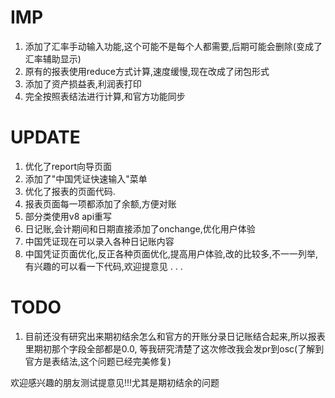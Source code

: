 IMP
=========
1. 添加了汇率手动输入功能,这个可能不是每个人都需要,后期可能会删除(变成了汇率辅助显示)
2. 原有的报表使用reduce方式计算,速度缓慢,现在改成了闭包形式
3. 添加了资产损益表,利润表打印
4. 完全按照表结法进行计算,和官方功能同步

UPDATE
=========
1. 优化了report向导页面
2. 添加了"中国凭证快速输入"菜单
3. 优化了报表的页面代码.
4. 报表页面每一项都添加了余额,方便对账
5. 部分类使用v8 api重写
6. 日记账,会计期间和日期直接添加了onchange,优化用户体验
7. 中国凭证现在可以录入各种日记账内容
8. 中国凭证页面优化,反正各种页面优化,提高用户体验,改的比较多,不一一列举,有兴趣的可以看一下代码,欢迎提意见
.
.
.

TODO
=========
1. 目前还没有研究出来期初结余怎么和官方的开账分录日记账结合起来,所以报表里期初那个字段全部都是0.0, 等我研究清楚了这次修改我会发pr到osc(了解到官方是表结法,这个问题已经完美修复)

欢迎感兴趣的朋友测试提意见!!!尤其是期初结余的问题
